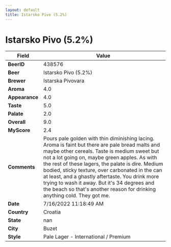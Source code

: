 ```yaml
---
layout: default
title: Istarsko Pivo (5.2%)
---
```


# Istarsko Pivo (5.2%)

| Field         | Value     |
|---------------|-----------|
| **BeerID** | 438576 |
| **Beer** | Istarsko Pivo (5.2%) |
| **Brewer** | Istarska Pivovara |
| **Aroma** | 4.0 |
| **Appearance** | 4.0 |
| **Taste** | 5.0 |
| **Palate** | 2.0 |
| **Overall** | 9.0 |
| **MyScore** | 2.4 |
| **Comments** | Pours pale golden with thin diminishing lacing. Aroma is faint but there are pale bread malts and maybe other cereals. Taste is medium sweet but not a lot going on, maybe green apples. As with the rest of these lagers, the palate is dire. Medium bodied, sticky texture, over carbonated in the can at least, and a ghastly aftertaste. You drink more trying to wash it away. But it's 34 degrees and the beach so that's another reason for drinking anything cold. They got me. |
| **Date** | 7/16/2022 11:18:49 AM |
| **Country** | Croatia |
| **State** | nan |
| **City** | Buzet |
| **Style** | Pale Lager - International / Premium |
